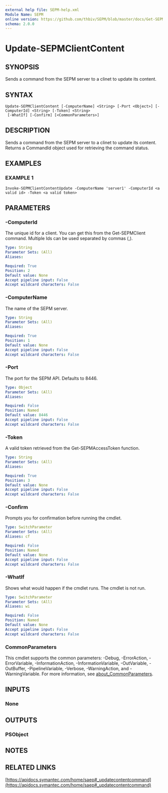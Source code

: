 ```yaml
---
external help file: SEPM-help.xml
Module Name: SEPM
online version: https://github.com/thbiv/SEPM/blob/master/docs/Get-SEPMClientContent.md
schema: 2.0.0
---
```


# Update-SEPMClientContent

## SYNOPSIS
Sends a command from the SEPM server to a clinet to update its content.

## SYNTAX

```
Update-SEPMClientContent [-ComputerName] <String> [-Port <Object>] [-ComputerId] <String> [-Token] <String>
 [-WhatIf] [-Confirm] [<CommonParameters>]
```

## DESCRIPTION
Sends a command from the SEPM server to a clinet to update its content.
Returns a CommandId object used for retrieving the command status.

## EXAMPLES

### EXAMPLE 1
```
Invoke-SEPMClientContentUpdate -ComputerName 'server1' -ComputerId <a valid id> -Token <a valid token>
```

## PARAMETERS

### -ComputerId
The unique id for a client.
You can get this from the Get-SEPMClient command.
Multiple Ids can be used separated by commas (,).

```yaml
Type: String
Parameter Sets: (All)
Aliases:

Required: True
Position: 2
Default value: None
Accept pipeline input: False
Accept wildcard characters: False
```

### -ComputerName
The name of the SEPM server.

```yaml
Type: String
Parameter Sets: (All)
Aliases:

Required: True
Position: 1
Default value: None
Accept pipeline input: False
Accept wildcard characters: False
```

### -Port
The port for the SEPM API.
Defaults to 8446.

```yaml
Type: Object
Parameter Sets: (All)
Aliases:

Required: False
Position: Named
Default value: 8446
Accept pipeline input: False
Accept wildcard characters: False
```

### -Token
A valid token retrieved from the Get-SEPMAccessToken function.

```yaml
Type: String
Parameter Sets: (All)
Aliases:

Required: True
Position: 3
Default value: None
Accept pipeline input: False
Accept wildcard characters: False
```

### -Confirm
Prompts you for confirmation before running the cmdlet.

```yaml
Type: SwitchParameter
Parameter Sets: (All)
Aliases: cf

Required: False
Position: Named
Default value: None
Accept pipeline input: False
Accept wildcard characters: False
```

### -WhatIf
Shows what would happen if the cmdlet runs.
The cmdlet is not run.

```yaml
Type: SwitchParameter
Parameter Sets: (All)
Aliases: wi

Required: False
Position: Named
Default value: None
Accept pipeline input: False
Accept wildcard characters: False
```

### CommonParameters
This cmdlet supports the common parameters: -Debug, -ErrorAction, -ErrorVariable, -InformationAction, -InformationVariable, -OutVariable, -OutBuffer, -PipelineVariable, -Verbose, -WarningAction, and -WarningVariable. For more information, see [about_CommonParameters](http://go.microsoft.com/fwlink/?LinkID=113216).

## INPUTS

### None
## OUTPUTS

### PSObject
## NOTES

## RELATED LINKS

[https://apidocs.symantec.com/home/saep#_updatecontentcommand](https://apidocs.symantec.com/home/saep#_updatecontentcommand)

